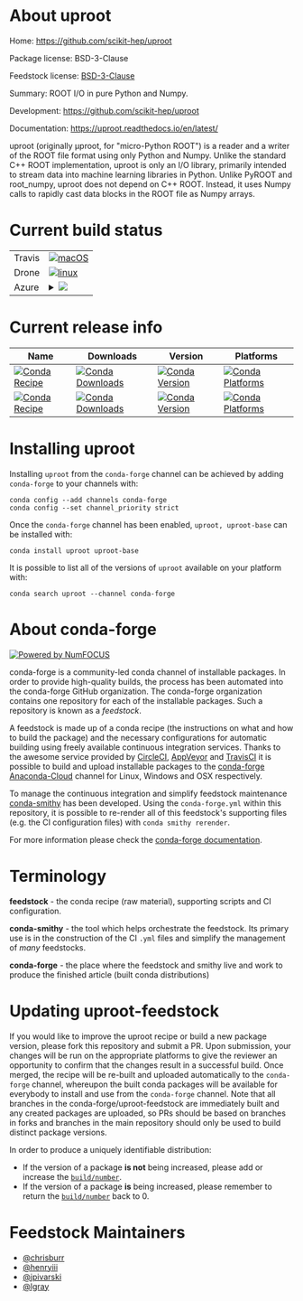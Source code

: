 About uproot
============

Home: https://github.com/scikit-hep/uproot

Package license: BSD-3-Clause

Feedstock license: [BSD-3-Clause](https://github.com/conda-forge/uproot-feedstock/blob/master/LICENSE.txt)

Summary: ROOT I/O in pure Python and Numpy.

Development: https://github.com/scikit-hep/uproot

Documentation: https://uproot.readthedocs.io/en/latest/

uproot (originally μproot, for "micro-Python ROOT") is a reader and a writer
of the ROOT file format using only Python and Numpy. Unlike the standard C++
ROOT implementation, uproot is only an I/O library, primarily intended to
stream data into machine learning libraries in Python. Unlike PyROOT and
root_numpy, uproot does not depend on C++ ROOT. Instead, it uses Numpy calls
to rapidly cast data blocks in the ROOT file as Numpy arrays.


Current build status
====================


<table><tr>
    <td>Travis</td>
    <td>
      <a href="https://travis-ci.com/conda-forge/uproot-feedstock">
        <img alt="macOS" src="https://img.shields.io/travis/com/conda-forge/uproot-feedstock/master.svg?label=macOS">
      </a>
    </td>
  </tr><tr>
    <td>Drone</td>
    <td>
      <a href="https://cloud.drone.io/conda-forge/uproot-feedstock">
        <img alt="linux" src="https://img.shields.io/drone/build/conda-forge/uproot-feedstock/master.svg?label=Linux">
      </a>
    </td>
  </tr>
    
  <tr>
    <td>Azure</td>
    <td>
      <details>
        <summary>
          <a href="https://dev.azure.com/conda-forge/feedstock-builds/_build/latest?definitionId=6121&branchName=master">
            <img src="https://dev.azure.com/conda-forge/feedstock-builds/_apis/build/status/uproot-feedstock?branchName=master">
          </a>
        </summary>
        <table>
          <thead><tr><th>Variant</th><th>Status</th></tr></thead>
          <tbody><tr>
              <td>linux_64_numpy1.18python3.6.____cpythonpython_implcpython</td>
              <td>
                <a href="https://dev.azure.com/conda-forge/feedstock-builds/_build/latest?definitionId=6121&branchName=master">
                  <img src="https://dev.azure.com/conda-forge/feedstock-builds/_apis/build/status/uproot-feedstock?branchName=master&jobName=linux&configuration=linux_64_numpy1.18python3.6.____cpythonpython_implcpython" alt="variant">
                </a>
              </td>
            </tr><tr>
              <td>linux_64_numpy1.18python3.7.____cpythonpython_implcpython</td>
              <td>
                <a href="https://dev.azure.com/conda-forge/feedstock-builds/_build/latest?definitionId=6121&branchName=master">
                  <img src="https://dev.azure.com/conda-forge/feedstock-builds/_apis/build/status/uproot-feedstock?branchName=master&jobName=linux&configuration=linux_64_numpy1.18python3.7.____cpythonpython_implcpython" alt="variant">
                </a>
              </td>
            </tr><tr>
              <td>linux_64_numpy1.18python3.8.____cpythonpython_implcpython</td>
              <td>
                <a href="https://dev.azure.com/conda-forge/feedstock-builds/_build/latest?definitionId=6121&branchName=master">
                  <img src="https://dev.azure.com/conda-forge/feedstock-builds/_apis/build/status/uproot-feedstock?branchName=master&jobName=linux&configuration=linux_64_numpy1.18python3.8.____cpythonpython_implcpython" alt="variant">
                </a>
              </td>
            </tr><tr>
              <td>linux_64_numpy1.19python3.7.____73_pypypython_implpypy</td>
              <td>
                <a href="https://dev.azure.com/conda-forge/feedstock-builds/_build/latest?definitionId=6121&branchName=master">
                  <img src="https://dev.azure.com/conda-forge/feedstock-builds/_apis/build/status/uproot-feedstock?branchName=master&jobName=linux&configuration=linux_64_numpy1.19python3.7.____73_pypypython_implpypy" alt="variant">
                </a>
              </td>
            </tr><tr>
              <td>linux_64_numpy1.19python3.9.____cpythonpython_implcpython</td>
              <td>
                <a href="https://dev.azure.com/conda-forge/feedstock-builds/_build/latest?definitionId=6121&branchName=master">
                  <img src="https://dev.azure.com/conda-forge/feedstock-builds/_apis/build/status/uproot-feedstock?branchName=master&jobName=linux&configuration=linux_64_numpy1.19python3.9.____cpythonpython_implcpython" alt="variant">
                </a>
              </td>
            </tr><tr>
              <td>linux_aarch64_python3.6.____cpythonpython_implcpython</td>
              <td>
                <a href="https://dev.azure.com/conda-forge/feedstock-builds/_build/latest?definitionId=6121&branchName=master">
                  <img src="https://dev.azure.com/conda-forge/feedstock-builds/_apis/build/status/uproot-feedstock?branchName=master&jobName=linux&configuration=linux_aarch64_python3.6.____cpythonpython_implcpython" alt="variant">
                </a>
              </td>
            </tr><tr>
              <td>linux_aarch64_python3.7.____73_pypypython_implpypy</td>
              <td>
                <a href="https://dev.azure.com/conda-forge/feedstock-builds/_build/latest?definitionId=6121&branchName=master">
                  <img src="https://dev.azure.com/conda-forge/feedstock-builds/_apis/build/status/uproot-feedstock?branchName=master&jobName=linux&configuration=linux_aarch64_python3.7.____73_pypypython_implpypy" alt="variant">
                </a>
              </td>
            </tr><tr>
              <td>linux_aarch64_python3.7.____cpythonpython_implcpython</td>
              <td>
                <a href="https://dev.azure.com/conda-forge/feedstock-builds/_build/latest?definitionId=6121&branchName=master">
                  <img src="https://dev.azure.com/conda-forge/feedstock-builds/_apis/build/status/uproot-feedstock?branchName=master&jobName=linux&configuration=linux_aarch64_python3.7.____cpythonpython_implcpython" alt="variant">
                </a>
              </td>
            </tr><tr>
              <td>linux_aarch64_python3.8.____cpythonpython_implcpython</td>
              <td>
                <a href="https://dev.azure.com/conda-forge/feedstock-builds/_build/latest?definitionId=6121&branchName=master">
                  <img src="https://dev.azure.com/conda-forge/feedstock-builds/_apis/build/status/uproot-feedstock?branchName=master&jobName=linux&configuration=linux_aarch64_python3.8.____cpythonpython_implcpython" alt="variant">
                </a>
              </td>
            </tr><tr>
              <td>linux_aarch64_python3.9.____cpythonpython_implcpython</td>
              <td>
                <a href="https://dev.azure.com/conda-forge/feedstock-builds/_build/latest?definitionId=6121&branchName=master">
                  <img src="https://dev.azure.com/conda-forge/feedstock-builds/_apis/build/status/uproot-feedstock?branchName=master&jobName=linux&configuration=linux_aarch64_python3.9.____cpythonpython_implcpython" alt="variant">
                </a>
              </td>
            </tr><tr>
              <td>linux_ppc64le_python3.6.____cpythonpython_implcpython</td>
              <td>
                <a href="https://dev.azure.com/conda-forge/feedstock-builds/_build/latest?definitionId=6121&branchName=master">
                  <img src="https://dev.azure.com/conda-forge/feedstock-builds/_apis/build/status/uproot-feedstock?branchName=master&jobName=linux&configuration=linux_ppc64le_python3.6.____cpythonpython_implcpython" alt="variant">
                </a>
              </td>
            </tr><tr>
              <td>linux_ppc64le_python3.7.____73_pypypython_implpypy</td>
              <td>
                <a href="https://dev.azure.com/conda-forge/feedstock-builds/_build/latest?definitionId=6121&branchName=master">
                  <img src="https://dev.azure.com/conda-forge/feedstock-builds/_apis/build/status/uproot-feedstock?branchName=master&jobName=linux&configuration=linux_ppc64le_python3.7.____73_pypypython_implpypy" alt="variant">
                </a>
              </td>
            </tr><tr>
              <td>linux_ppc64le_python3.7.____cpythonpython_implcpython</td>
              <td>
                <a href="https://dev.azure.com/conda-forge/feedstock-builds/_build/latest?definitionId=6121&branchName=master">
                  <img src="https://dev.azure.com/conda-forge/feedstock-builds/_apis/build/status/uproot-feedstock?branchName=master&jobName=linux&configuration=linux_ppc64le_python3.7.____cpythonpython_implcpython" alt="variant">
                </a>
              </td>
            </tr><tr>
              <td>linux_ppc64le_python3.8.____cpythonpython_implcpython</td>
              <td>
                <a href="https://dev.azure.com/conda-forge/feedstock-builds/_build/latest?definitionId=6121&branchName=master">
                  <img src="https://dev.azure.com/conda-forge/feedstock-builds/_apis/build/status/uproot-feedstock?branchName=master&jobName=linux&configuration=linux_ppc64le_python3.8.____cpythonpython_implcpython" alt="variant">
                </a>
              </td>
            </tr><tr>
              <td>linux_ppc64le_python3.9.____cpythonpython_implcpython</td>
              <td>
                <a href="https://dev.azure.com/conda-forge/feedstock-builds/_build/latest?definitionId=6121&branchName=master">
                  <img src="https://dev.azure.com/conda-forge/feedstock-builds/_apis/build/status/uproot-feedstock?branchName=master&jobName=linux&configuration=linux_ppc64le_python3.9.____cpythonpython_implcpython" alt="variant">
                </a>
              </td>
            </tr><tr>
              <td>osx_64_python3.6.____cpythonpython_implcpython</td>
              <td>
                <a href="https://dev.azure.com/conda-forge/feedstock-builds/_build/latest?definitionId=6121&branchName=master">
                  <img src="https://dev.azure.com/conda-forge/feedstock-builds/_apis/build/status/uproot-feedstock?branchName=master&jobName=osx&configuration=osx_64_python3.6.____cpythonpython_implcpython" alt="variant">
                </a>
              </td>
            </tr><tr>
              <td>osx_64_python3.7.____73_pypypython_implpypy</td>
              <td>
                <a href="https://dev.azure.com/conda-forge/feedstock-builds/_build/latest?definitionId=6121&branchName=master">
                  <img src="https://dev.azure.com/conda-forge/feedstock-builds/_apis/build/status/uproot-feedstock?branchName=master&jobName=osx&configuration=osx_64_python3.7.____73_pypypython_implpypy" alt="variant">
                </a>
              </td>
            </tr><tr>
              <td>osx_64_python3.7.____cpythonpython_implcpython</td>
              <td>
                <a href="https://dev.azure.com/conda-forge/feedstock-builds/_build/latest?definitionId=6121&branchName=master">
                  <img src="https://dev.azure.com/conda-forge/feedstock-builds/_apis/build/status/uproot-feedstock?branchName=master&jobName=osx&configuration=osx_64_python3.7.____cpythonpython_implcpython" alt="variant">
                </a>
              </td>
            </tr><tr>
              <td>osx_64_python3.8.____cpythonpython_implcpython</td>
              <td>
                <a href="https://dev.azure.com/conda-forge/feedstock-builds/_build/latest?definitionId=6121&branchName=master">
                  <img src="https://dev.azure.com/conda-forge/feedstock-builds/_apis/build/status/uproot-feedstock?branchName=master&jobName=osx&configuration=osx_64_python3.8.____cpythonpython_implcpython" alt="variant">
                </a>
              </td>
            </tr><tr>
              <td>osx_64_python3.9.____cpythonpython_implcpython</td>
              <td>
                <a href="https://dev.azure.com/conda-forge/feedstock-builds/_build/latest?definitionId=6121&branchName=master">
                  <img src="https://dev.azure.com/conda-forge/feedstock-builds/_apis/build/status/uproot-feedstock?branchName=master&jobName=osx&configuration=osx_64_python3.9.____cpythonpython_implcpython" alt="variant">
                </a>
              </td>
            </tr><tr>
              <td>win_64_python3.6.____cpython</td>
              <td>
                <a href="https://dev.azure.com/conda-forge/feedstock-builds/_build/latest?definitionId=6121&branchName=master">
                  <img src="https://dev.azure.com/conda-forge/feedstock-builds/_apis/build/status/uproot-feedstock?branchName=master&jobName=win&configuration=win_64_python3.6.____cpython" alt="variant">
                </a>
              </td>
            </tr><tr>
              <td>win_64_python3.7.____cpython</td>
              <td>
                <a href="https://dev.azure.com/conda-forge/feedstock-builds/_build/latest?definitionId=6121&branchName=master">
                  <img src="https://dev.azure.com/conda-forge/feedstock-builds/_apis/build/status/uproot-feedstock?branchName=master&jobName=win&configuration=win_64_python3.7.____cpython" alt="variant">
                </a>
              </td>
            </tr><tr>
              <td>win_64_python3.8.____cpython</td>
              <td>
                <a href="https://dev.azure.com/conda-forge/feedstock-builds/_build/latest?definitionId=6121&branchName=master">
                  <img src="https://dev.azure.com/conda-forge/feedstock-builds/_apis/build/status/uproot-feedstock?branchName=master&jobName=win&configuration=win_64_python3.8.____cpython" alt="variant">
                </a>
              </td>
            </tr><tr>
              <td>win_64_python3.9.____cpython</td>
              <td>
                <a href="https://dev.azure.com/conda-forge/feedstock-builds/_build/latest?definitionId=6121&branchName=master">
                  <img src="https://dev.azure.com/conda-forge/feedstock-builds/_apis/build/status/uproot-feedstock?branchName=master&jobName=win&configuration=win_64_python3.9.____cpython" alt="variant">
                </a>
              </td>
            </tr>
          </tbody>
        </table>
      </details>
    </td>
  </tr>
</table>

Current release info
====================

| Name | Downloads | Version | Platforms |
| --- | --- | --- | --- |
| [![Conda Recipe](https://img.shields.io/badge/recipe-uproot-green.svg)](https://anaconda.org/conda-forge/uproot) | [![Conda Downloads](https://img.shields.io/conda/dn/conda-forge/uproot.svg)](https://anaconda.org/conda-forge/uproot) | [![Conda Version](https://img.shields.io/conda/vn/conda-forge/uproot.svg)](https://anaconda.org/conda-forge/uproot) | [![Conda Platforms](https://img.shields.io/conda/pn/conda-forge/uproot.svg)](https://anaconda.org/conda-forge/uproot) |
| [![Conda Recipe](https://img.shields.io/badge/recipe-uproot--base-green.svg)](https://anaconda.org/conda-forge/uproot-base) | [![Conda Downloads](https://img.shields.io/conda/dn/conda-forge/uproot-base.svg)](https://anaconda.org/conda-forge/uproot-base) | [![Conda Version](https://img.shields.io/conda/vn/conda-forge/uproot-base.svg)](https://anaconda.org/conda-forge/uproot-base) | [![Conda Platforms](https://img.shields.io/conda/pn/conda-forge/uproot-base.svg)](https://anaconda.org/conda-forge/uproot-base) |

Installing uproot
=================

Installing `uproot` from the `conda-forge` channel can be achieved by adding `conda-forge` to your channels with:

```
conda config --add channels conda-forge
conda config --set channel_priority strict
```

Once the `conda-forge` channel has been enabled, `uproot, uproot-base` can be installed with:

```
conda install uproot uproot-base
```

It is possible to list all of the versions of `uproot` available on your platform with:

```
conda search uproot --channel conda-forge
```


About conda-forge
=================

[![Powered by NumFOCUS](https://img.shields.io/badge/powered%20by-NumFOCUS-orange.svg?style=flat&colorA=E1523D&colorB=007D8A)](http://numfocus.org)

conda-forge is a community-led conda channel of installable packages.
In order to provide high-quality builds, the process has been automated into the
conda-forge GitHub organization. The conda-forge organization contains one repository
for each of the installable packages. Such a repository is known as a *feedstock*.

A feedstock is made up of a conda recipe (the instructions on what and how to build
the package) and the necessary configurations for automatic building using freely
available continuous integration services. Thanks to the awesome service provided by
[CircleCI](https://circleci.com/), [AppVeyor](https://www.appveyor.com/)
and [TravisCI](https://travis-ci.com/) it is possible to build and upload installable
packages to the [conda-forge](https://anaconda.org/conda-forge)
[Anaconda-Cloud](https://anaconda.org/) channel for Linux, Windows and OSX respectively.

To manage the continuous integration and simplify feedstock maintenance
[conda-smithy](https://github.com/conda-forge/conda-smithy) has been developed.
Using the ``conda-forge.yml`` within this repository, it is possible to re-render all of
this feedstock's supporting files (e.g. the CI configuration files) with ``conda smithy rerender``.

For more information please check the [conda-forge documentation](https://conda-forge.org/docs/).

Terminology
===========

**feedstock** - the conda recipe (raw material), supporting scripts and CI configuration.

**conda-smithy** - the tool which helps orchestrate the feedstock.
                   Its primary use is in the construction of the CI ``.yml`` files
                   and simplify the management of *many* feedstocks.

**conda-forge** - the place where the feedstock and smithy live and work to
                  produce the finished article (built conda distributions)


Updating uproot-feedstock
=========================

If you would like to improve the uproot recipe or build a new
package version, please fork this repository and submit a PR. Upon submission,
your changes will be run on the appropriate platforms to give the reviewer an
opportunity to confirm that the changes result in a successful build. Once
merged, the recipe will be re-built and uploaded automatically to the
`conda-forge` channel, whereupon the built conda packages will be available for
everybody to install and use from the `conda-forge` channel.
Note that all branches in the conda-forge/uproot-feedstock are
immediately built and any created packages are uploaded, so PRs should be based
on branches in forks and branches in the main repository should only be used to
build distinct package versions.

In order to produce a uniquely identifiable distribution:
 * If the version of a package **is not** being increased, please add or increase
   the [``build/number``](https://docs.conda.io/projects/conda-build/en/latest/resources/define-metadata.html#build-number-and-string).
 * If the version of a package **is** being increased, please remember to return
   the [``build/number``](https://docs.conda.io/projects/conda-build/en/latest/resources/define-metadata.html#build-number-and-string)
   back to 0.

Feedstock Maintainers
=====================

* [@chrisburr](https://github.com/chrisburr/)
* [@henryiii](https://github.com/henryiii/)
* [@jpivarski](https://github.com/jpivarski/)
* [@lgray](https://github.com/lgray/)

